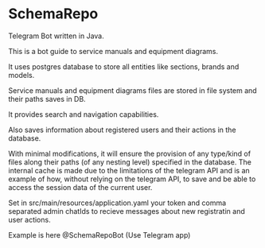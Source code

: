 # SchemaRepo
Telegram Bot written in Java.

This is a bot guide to service manuals and equipment diagrams.

It uses postgres database to store all entities like sections, brands and models.

Service manuals and equipment diagrams files are stored in file system and their paths saves in DB.

It provides search and navigation capabilities.

Also saves information about registered users and their actions in the database.

With minimal modifications, it will ensure the provision of any type/kind of files along their paths (of any nesting level) specified in the database.
The internal cache is made due to the limitations of the telegram API and is an example of how, without relying on the telegram API, to save and be able to access the session data of the current user.

Set in src/main/resources/application.yaml
your token and comma separated admin chatIds to recieve messages about new registratin and user actions.

Example is here @SchemaRepoBot (Use Telegram app)
